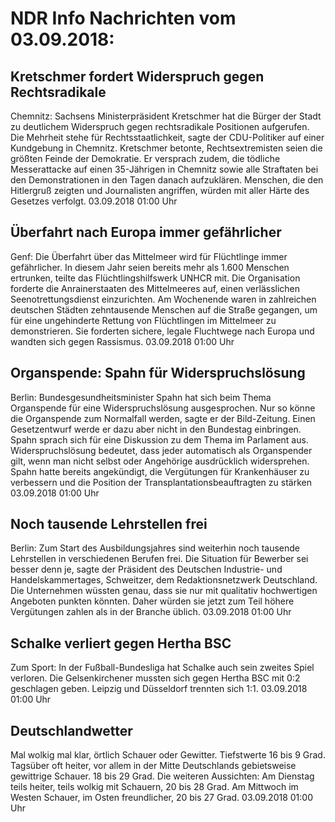 # NDR Info Nachrichten vom 03.09.2018:


## Kretschmer fordert Widerspruch gegen Rechtsradikale
Chemnitz: Sachsens Ministerpräsident Kretschmer hat die Bürger der Stadt zu deutlichem Widerspruch gegen rechtsradikale Positionen aufgerufen. Die Mehrheit stehe für Rechtsstaatlichkeit, sagte der CDU-Politiker auf einer Kundgebung in Chemnitz. Kretschmer betonte, Rechtsextremisten seien die größten Feinde der Demokratie. Er versprach zudem, die tödliche Messerattacke auf einen 35-Jährigen in Chemnitz sowie alle Straftaten bei den Demonstrationen in den Tagen danach aufzuklären. Menschen, die den Hitlergruß zeigten und Journalisten angriffen, würden mit aller Härte des Gesetzes verfolgt. 03.09.2018 01:00 Uhr 

## Überfahrt nach Europa immer gefährlicher
Genf:   Die Überfahrt über das Mittelmeer wird für Flüchtlinge immer gefährlicher. In diesem Jahr seien bereits mehr als 1.600 Menschen ertrunken, teilte das Flüchtlingshilfswerk UNHCR mit. Die Organisation forderte die Anrainerstaaten des Mittelmeeres auf, einen verlässlichen Seenotrettungsdienst einzurichten. Am Wochenende waren in zahlreichen deutschen Städten zehntausende Menschen auf die Straße gegangen, um für eine ungehinderte Rettung von Flüchtlingen im Mittelmeer zu demonstrieren. Sie forderten sichere, legale Fluchtwege nach Europa und wandten sich gegen Rassismus. 03.09.2018 01:00 Uhr 

## Organspende: Spahn für Widerspruchslösung
Berlin: Bundesgesundheitsminister Spahn hat sich beim Thema Organspende für eine Widerspruchslösung ausgesprochen. Nur so könne die Organspende zum Normalfall werden, sagte er der Bild-Zeitung. Einen Gesetzentwurf werde er dazu aber nicht in den Bundestag einbringen. Spahn sprach sich für eine Diskussion zu dem Thema im Parlament aus. Widerspruchslösung bedeutet, dass jeder automatisch als Organspender gilt, wenn man nicht selbst oder Angehörige ausdrücklich widersprehen. Spahn hatte bereits angekündigt, die Vergütungen für Krankenhäuser zu verbessern und die Position der Transplantationsbeauftragten zu stärken 03.09.2018 01:00 Uhr 

## Noch tausende Lehrstellen frei
Berlin: Zum Start des Ausbildungsjahres sind weiterhin noch tausende Lehrstellen in verschiedenen Berufen frei. Die Situation für Bewerber sei besser denn je, sagte der Präsident des Deutschen Industrie- und Handelskammertages, Schweitzer, dem Redaktionsnetzwerk Deutschland. Die Unternehmen wüssten genau, dass sie nur mit qualitativ hochwertigen Angeboten punkten könnten. Daher würden sie jetzt zum Teil höhere Vergütungen zahlen als in der Branche üblich. 03.09.2018 01:00 Uhr 

## Schalke verliert gegen Hertha BSC
Zum Sport: In der Fußball-Bundesliga hat Schalke auch sein zweites Spiel verloren. Die Gelsenkirchener mussten sich gegen Hertha BSC mit 0:2 geschlagen geben. Leipzig und Düsseldorf trennten sich 1:1. 03.09.2018 01:00 Uhr 

## Deutschlandwetter
Mal wolkig mal klar, örtlich Schauer oder Gewitter. Tiefstwerte 16 bis 9 Grad. Tagsüber oft heiter, vor allem in der Mitte Deutschlands gebietsweise gewittrige Schauer. 18 bis 29 Grad. Die weiteren Aussichten: Am Dienstag teils heiter, teils wolkig mit Schauern, 20 bis 28 Grad. Am Mittwoch im Westen Schauer, im Osten freundlicher, 20 bis 27 Grad. 03.09.2018 01:00 Uhr 
